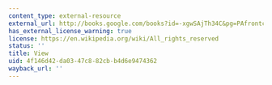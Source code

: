 ```yaml
---
content_type: external-resource
external_url: http://books.google.com/books?id=-xgwSAjTh34C&pg=PAfrontcover
has_external_license_warning: true
license: https://en.wikipedia.org/wiki/All_rights_reserved
status: ''
title: View
uid: 4f146d42-da03-47c8-82cb-b4d6e9474362
wayback_url: ''
---
```

